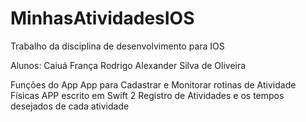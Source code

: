 # MinhasAtividadesIOS
Trabalho da disciplina de desenvolvimento para IOS
<p>Alunos: Caiuá França
        Rodrigo Alexander Silva de Oliveira
  </p>      
Funções do App        
App para Cadastrar e Monitorar rotinas de Atividade Físicas
APP escrito em Swift 2
Registro de Atividades e os tempos desejados de cada atividade

